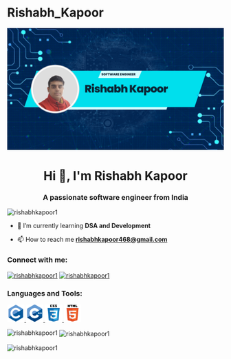 # Rishabh_Kapoor
![logo](https://github.com/rishabhkapoor1/Rishabh_Kapoor/blob/main/RISHABH.png)
<h1 align="center">Hi 👋, I'm Rishabh Kapoor</h1>
<h3 align="center">A passionate software engineer from India</h3>

 
<p align="left"> <img src="https://komarev.com/ghpvc/?username=rishabhkapoor1&label=Profile%20views&color=0e75b6&style=flat" alt="rishabhkapoor1" /> </p>

- 🌱 I’m currently learning **DSA and Development**

- 📫 How to reach me **rishabhkapoor468@gmail.com**

<h3 align="left">Connect with me:</h3>
<p align="left">
<a href="https://linkedin.com/in/rishabhkapoor1" target="blank"><img align="center" src="https://raw.githubusercontent.com/rahuldkjain/github-profile-readme-generator/master/src/images/icons/Social/linked-in-alt.svg" alt="rishabhkapoor1" height="30" width="40" /></a>
<a href="https://www.leetcode.com/rishabhkapoor1" target="blank"><img align="center" src="https://raw.githubusercontent.com/rahuldkjain/github-profile-readme-generator/master/src/images/icons/Social/leet-code.svg" alt="rishabhkapoor1" height="30" width="40" /></a>
</p>

<h3 align="left">Languages and Tools:</h3>
<p align="left"> <a href="https://www.cprogramming.com/" target="_blank" rel="noreferrer"> <img src="https://raw.githubusercontent.com/devicons/devicon/master/icons/c/c-original.svg" alt="c" width="40" height="40"/> </a> <a href="https://www.w3schools.com/cpp/" target="_blank" rel="noreferrer"> <img src="https://raw.githubusercontent.com/devicons/devicon/master/icons/cplusplus/cplusplus-original.svg" alt="cplusplus" width="40" height="40"/> </a> <a href="https://www.w3schools.com/css/" target="_blank" rel="noreferrer"> <img src="https://raw.githubusercontent.com/devicons/devicon/master/icons/css3/css3-original-wordmark.svg" alt="css3" width="40" height="40"/> </a> <a href="https://www.w3.org/html/" target="_blank" rel="noreferrer"> <img src="https://raw.githubusercontent.com/devicons/devicon/master/icons/html5/html5-original-wordmark.svg" alt="html5" width="40" height="40"/> </a> </p>

<p><img align="left" src="https://github-readme-stats.vercel.app/api/top-langs?username=rishabhkapoor1&show_icons=true&locale=en&layout=compact" alt="rishabhkapoor1" /></p>

<p>&nbsp;<img align="center" src="https://github-readme-stats.vercel.app/api?username=rishabhkapoor1&show_icons=true&locale=en" alt="rishabhkapoor1" /></p>

<p><img align="center" src="https://github-readme-streak-stats.herokuapp.com/?user=rishabhkapoor1&" alt="rishabhkapoor1" /></p>
